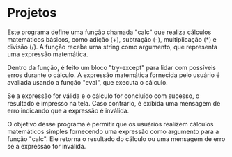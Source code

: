 # Projetos

Este programa define uma função chamada "calc" que realiza cálculos matemáticos básicos, como adição (+), subtração (-), multiplicação (*) e divisão (/). A função recebe uma string como argumento, que representa uma expressão matemática.

Dentro da função, é feito um bloco "try-except" para lidar com possíveis erros durante o cálculo. A expressão matemática fornecida pelo usuário é avaliada usando a função "eval", que executa o cálculo.

Se a expressão for válida e o cálculo for concluído com sucesso, o resultado é impresso na tela. Caso contrário, é exibida uma mensagem de erro indicando que a expressão é inválida.

O objetivo desse programa é permitir que os usuários realizem cálculos matemáticos simples fornecendo uma expressão como argumento para a função "calc". Ele retorna o resultado do cálculo ou uma mensagem de erro se a expressão for inválida.
